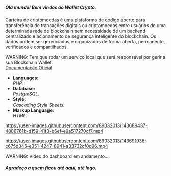 <h5>Olá mundo! Bem vindos ao Wallet Crypto.</h5>
<p>Carteira de criptomoedas é uma plataforma de código aberto para transferência de transações digitais ou criptomoedas entre usuários de uma determinada rede de blockchain sem necessidade de um backend centralizado e acionamento de segurança inteligente do blockchain. Os dados podem ser gerenciados e organizados de forma aberta, permanente, verificados e compartilhados. </p>
<span>WARNING: Tem que rodar um serviço local que será responsável por gerir a sua Blockchain Wallet. <br /><a href="https://www.blockchain.com/pt/api/blockchain_wallet_api">Documentação Oficial</a></span>
<br />


<ul>
<li>
  <strong>Languages: <br /></strong>
  <i>PHP.</i>
 </li>

<li>
  <strong>Database: </br /></strong>
  <i>PostgreSQL.</i>
</li>

<li>
  <strong>Style: <br /></strong>
  <i>Cascading Style Sheets.</i>
</li>

<li>
  <strong>Markup Language: <br /></strong>
  <i>HTML.</i>
</li>
</ul>




https://user-images.githubusercontent.com/89032013/143689437-4886761b-d159-41f3-b6ef-e9a517270cf7.mp4



https://user-images.githubusercontent.com/89032013/143691936-c675d345-e351-4247-8941-a33732cf0d96.mp4



WARNING: Vídeo do dashboard em andamento...

<h5>Agradeço a quem ficou até aqui, até logo.</h5>
